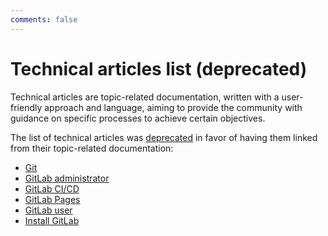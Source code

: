 ```yaml
---
comments: false
---
```


# Technical articles list (deprecated)

Technical articles are
topic-related documentation, written with a user-friendly approach and language, aiming
to provide the community with guidance on specific processes to achieve certain objectives.

The list of technical articles was [deprecated](https://gitlab.com/gitlab-org/gitlab-foss/issues/41138) in favor of having them linked from their topic-related documentation:

- [Git](../topics/git/index.md)
- [GitLab administrator](../administration/index.md)
- [GitLab CI/CD](../ci/README.md)
- [GitLab Pages](../user/project/pages/index.md)
- [GitLab user](../user/index.md)
- [Install GitLab](../install/README.md)
